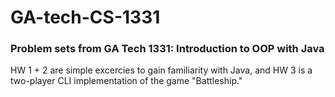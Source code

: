 # GA-tech-CS-1331

### Problem sets from GA Tech 1331: Introduction to OOP with Java

HW 1 + 2 are simple excercies to gain familiarity with Java, and HW 3 is a two-player CLI implementation of the game "Battleship."
